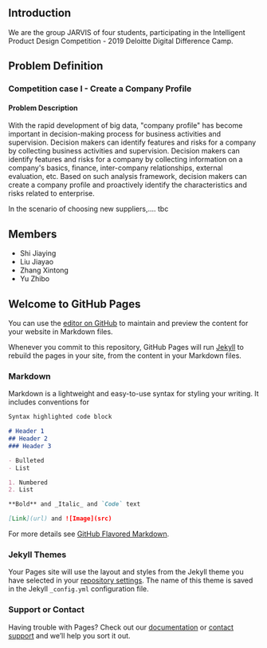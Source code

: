 ## Introduction
We are the group JARVIS of four students, participating in the Intelligent Product Design Competition - 2019 Deloitte Digital Difference Camp.

## Problem Definition
### Competition case I - Create a Company Profile

#### Problem Description
With the rapid development of big data, "company profile" has become important in decision-making process for business activities and supervision. Decision makers can identify features and risks for a company by collecting
business activities and supervision. Decision makers can identify features and risks for a company by collecting information on a company's basics, finance, inter-company relationships, external evaluation, etc. Based on such analysis framework, decision makers can create a company profile and proactively identify the characteristics and risks related to enterprise.

In the scenario of choosing new suppliers,.... tbc 


## Members
* Shi Jiaying
* Liu Jiayao 
* Zhang Xintong 
* Yu Zhibo 




## Welcome to GitHub Pages

You can use the [editor on GitHub](https://github.com/jyliu-jade/2019-Deloitte-Digital-Difference-Camp/edit/master/README.md) to maintain and preview the content for your website in Markdown files.

Whenever you commit to this repository, GitHub Pages will run [Jekyll](https://jekyllrb.com/) to rebuild the pages in your site, from the content in your Markdown files.

### Markdown

Markdown is a lightweight and easy-to-use syntax for styling your writing. It includes conventions for

```markdown
Syntax highlighted code block

# Header 1
## Header 2
### Header 3

- Bulleted
- List

1. Numbered
2. List

**Bold** and _Italic_ and `Code` text

[Link](url) and ![Image](src)
```

For more details see [GitHub Flavored Markdown](https://guides.github.com/features/mastering-markdown/).

### Jekyll Themes

Your Pages site will use the layout and styles from the Jekyll theme you have selected in your [repository settings](https://github.com/jyliu-jade/2019-Deloitte-Digital-Difference-Camp/settings). The name of this theme is saved in the Jekyll `_config.yml` configuration file.

### Support or Contact

Having trouble with Pages? Check out our [documentation](https://help.github.com/categories/github-pages-basics/) or [contact support](https://github.com/contact) and we’ll help you sort it out.
